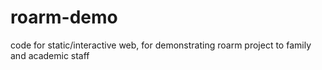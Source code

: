# roarm-demo
code for static/interactive web, for demonstrating roarm project to family and academic staff

